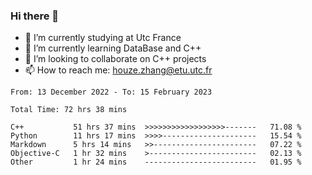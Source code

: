 ### Hi there 👋
- 🔭 I’m currently studying at Utc France
- 🌱 I’m currently learning DataBase and C++
- 👯 I’m looking to collaborate on C++ projects
- 📫 How to reach me: houze.zhang@etu.utc.fr

<!--START_SECTION:waka-->

```text
From: 13 December 2022 - To: 15 February 2023

Total Time: 72 hrs 38 mins

C++           51 hrs 37 mins  >>>>>>>>>>>>>>>>>>-------   71.08 %
Python        11 hrs 17 mins  >>>>---------------------   15.54 %
Markdown      5 hrs 14 mins   >>-----------------------   07.22 %
Objective-C   1 hr 32 mins    >------------------------   02.13 %
Other         1 hr 24 mins    -------------------------   01.95 %
```

<!--END_SECTION:waka-->
